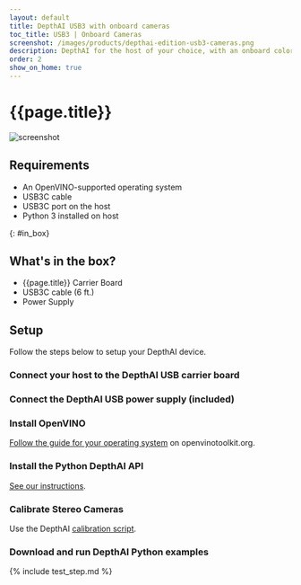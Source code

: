 ```yaml
---
layout: default
title: DepthAI USB3 with onboard cameras
toc_title: USB3 | Onboard Cameras
screenshot: /images/products/depthai-edition-usb3-cameras.png
description: DepthAI for the host of your choice, with an onboard color camera module and global-shutter synchronized stereo pair.
order: 2
show_on_home: true
---
```


# {{page.title}}

![screenshot]({{page.screenshot}})

## Requirements

* An OpenVINO-supported operating system
* USB3C cable
* USB3C port on the host
* Python 3 installed on host

{: #in_box}
## What's in the box?

* {{page.title}} Carrier Board
* USB3C cable (6 ft.)
* Power Supply

## Setup

Follow the steps below to setup your DepthAI device.

<h3 class="step js-toc-ignore"><span></span> Connect your host to the DepthAI USB carrier board</h3>

<h3 class="step js-toc-ignore"><span></span> Connect the DepthAI USB power supply (included)</h3>

<h3 class="step js-toc-ignore"><span></span> Install OpenVINO</h3>

[Follow the guide for your operating system](https://docs.openvinotoolkit.org/latest/index.html) on openvinotoolkit.org.

<h3 class="step js-toc-ignore"><span></span> Install the Python DepthAI API</h3>

[See our instructions](/api#install).

<h3 class="step js-toc-ignore"><span></span> Calibrate Stereo Cameras</h3>

Use the DepthAI [calibration script](/products/stereo_camera_pair/#calibration).

<h3 class="step js-toc-ignore"><span></span> Download and run DepthAI Python examples</h3>

{% include test_step.md %}
